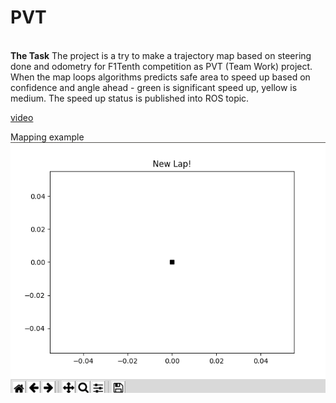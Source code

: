 # PVT


<br/>
<b>The Task</b>
The project is a try to make a trajectory map based on steering done and odometry for F1Tenth competition as PVT (Team Work) project. When the map loops algorithms predicts safe area to speed up based on confidence and angle ahead - green is significant speed up, yellow is medium. The speed up status is published into ROS topic.
<br/>

[video](<https://youtu.be/o7q4wZjciKE>)


Mapping example<br/>
<img src="https://github.com/Misha91/PVT/blob/master/img/Peek%202019-06-01%2012-18.gif?raw=true">
